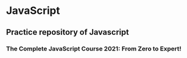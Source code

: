 # JavaScript

## Practice repository of Javascript

### The Complete JavaScript Course 2021: From Zero to Expert!
